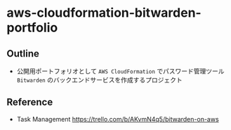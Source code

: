 # aws-cloudformation-bitwarden-portfolio

## Outline
- 公開用ポートフォリオとして `AWS CloudFormation` でパスワード管理ツール `Bitwarden` のバックエンドサービスを作成するプロジェクト

## Reference
- Task Management
https://trello.com/b/AKvmN4q5/bitwarden-on-aws
